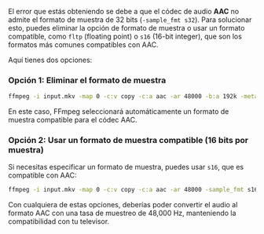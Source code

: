 El error que estás obteniendo se debe a que el códec de audio **AAC** no admite el formato de muestra de 32 bits (`-sample_fmt s32`). Para solucionar esto, puedes eliminar la opción de formato de muestra o usar un formato compatible, como `fltp` (floating point) o `s16` (16-bit integer), que son los formatos más comunes compatibles con AAC.

Aquí tienes dos opciones:

### Opción 1: Eliminar el formato de muestra
```bash
ffmpeg -i input.mkv -map 0 -c:v copy -c:a aac -ar 48000 -b:a 192k -metadata:s:a:0 language=spa -metadata:s:a:1 language=eng output.mkv
```
En este caso, FFmpeg seleccionará automáticamente un formato de muestra compatible para el códec AAC.

### Opción 2: Usar un formato de muestra compatible (16 bits por muestra)
Si necesitas especificar un formato de muestra, puedes usar `s16`, que es compatible con AAC:

```bash
ffmpeg -i input.mkv -map 0 -c:v copy -c:a aac -ar 48000 -sample_fmt s16 -b:a 192k -metadata:s:a:0 language=spa -metadata:s:a:1 language=eng output.mkv
```

Con cualquiera de estas opciones, deberías poder convertir el audio al formato AAC con una tasa de muestreo de 48,000 Hz, manteniendo la compatibilidad con tu televisor.